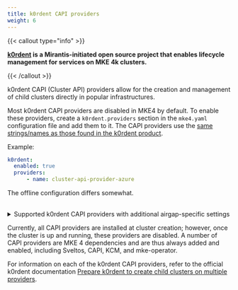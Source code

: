 ```yaml
---
title: k0rdent CAPI providers
weight: 6
---
```


{{< callout type="info" >}}

**[k0rdent](https://k0rdent.io) is a Mirantis-initiated open source project that enables lifecycle management for services on MKE 4k clusters.**

{{< /callout >}}

k0rdent CAPI (Cluster API) providers allow for the creation and management of
child clusters directly in popular infrastructures.

Most k0rdent CAPI providers are disabled in MKE4 by default. To
enable these providers, create a `k0rdent.providers` section in the `mke4.yaml`
configuration file and add them to it. The CAPI providers use the [same
strings/names as those found in the k0rdent
product](https://github.com/k0rdent/kcm?tab=readme-ov-file#extended-management-configuration).

Example:

```yaml
k0rdent:
  enabled: true
  providers:
      - name: cluster-api-provider-azure
```

The offline configuration differs somewhat.
<br><br>

<details>

<summary>Supported k0rdent CAPI providers with additional airgap-specific settings</summary>

{{< callout type="important" >}}

For the detailed providers, `<registry-address>/<registry-project-path>` must
be the same registry and path to which you uploaded the offline bundle when
[preparing your offline
environment](../../getting-started/offline-installation/#preparation).

{{< /callout >}}


```yaml
k0rdent:
  enabled: true
  providers:
    - name: k0smotron-bootstrap
      config:
        images:
          k0smotronManager:
            repo: <registry-address>/<registry-project-path>
          kubeRbacProxyKubeRbacProxy:
            repo: <registry-address>/<registry-project-path>
    - name: k0smotron-control-plane
      config:
        images:
          k0smotronManager:
            repo: <registry-address>/<registry-project-path>
          kubeRbacProxyKubeRbacProxy:
            repo: <registry-address>/<registry-project-path>
    - name: k0smotron-infrastructure
      config:
        images:
          k0smotronManager:
            repo: <registry-address>/<registry-project-path>
          kubeRbacProxyKubeRbacProxy:
            repo: <registry-address>/<registry-project-path>
    - name: cluster-api-provider-aws
      config:
        images:
          clusterApiAwsControllerManager:
            repo: <registry-address>/<registry-project-path>
    - name: cluster-api-provider-azure
      config:
        images:
          azureserviceoperatorManager:
            repo: <registry-address>/<registry-project-path>
          clusterApiAzureControllerManager:
            repo: <registry-address>/<registry-project-path>
    - name: cluster-api-provider-openstack
      config:
        images:
          capiOpenstackControllerManager:
            repo: <registry-address>/<registry-project-path>
    - name: cluster-api-provider-vsphere
      config:
        images:
          clusterApiVsphereControllerManager:
            repo: <registry-address>/<registry-project-path>
```
</details>

Currently, all CAPI providers are installed at cluster creation; however,
once the cluster is up and running, these providers are disabled. A number of
CAPI providers are MKE 4 dependencies and are thus always added and enabled,
including Sveltos, CAPI, KCM, and mke-operator.

For information on each of the k0rdent CAPI providers, refer to the official
k0rdent documentation [Prepare k0rdent to create child clusters on multiple
providers](https://docs.k0rdent.io/v0.3.0/admin/installation/prepare-mgmt-cluster/?h=providers#prepare-k0rdent-to-create-child-clusters-on-multiple-providers).